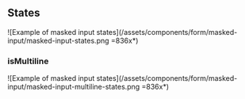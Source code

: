 ## States

![Example of masked input states](/assets/components/form/masked-input/masked-input-states.png =836x*)

### isMultiline

![Example of masked input states](/assets/components/form/masked-input/masked-input-multiline-states.png =836x*)